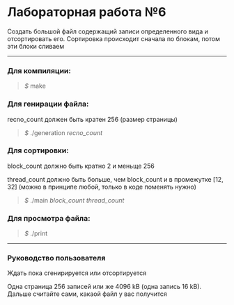 # Лабораторная работа №6

Создать большой файл содержащий записи определенного вида и отсортировать его. Сортировка происходит сначала по блокам, потом эти блоки сливаем
___

### Для компиляции:
> *$* make 

### Для генирации файла:

recno_count должен быть кратен 256 (размер страницы)

> *$* ./generation *recno_count*

### Для сортировки:

block_count должно быть кратно 2 и меньще 256

thread_count должно быть больше, чем block_count и в промежутке [12, 32] (можно в принципе любой, только в коде поменять нужно)

> *$* ./main  *block_count thread_count*

### Для просмотра файла:
> *$* ./print

___

### Руководство пользователя

Ждать пока сгенирируется или отсортируется

Одна страница 256 записей или же 4096 kB (одна запись 16 kB). Дальше считайте сами, какаой файл у вас получится 
